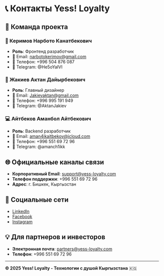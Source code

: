 # 📞 Контакты Yess! Loyalty

## 👥 Команда проекта

### 🚀 Керимов Нарбото Канатбекович
- **Роль**: Фронтенд разработчик
- 📧 Email: narbotokerimov@gmail.com
- 📱 Телефон: +996 504 876 087
- 💬 Telegram: @He5oYaIVI

### 🎨 Жакиев Актан Дайырбекович
- **Роль**: Главный дизайнер
- 📧 Email: Jakievaktan@gmail.com
- 📱 Телефон: +996 995 191 949
- 💬 Telegram: @AktanJakiev

### 💻 Айтбеков Аманбол Айтбекович
- **Роль**: Backend разработчик
- 📧 Email: aman4ikaitbekov@icloud.com
- 📱 Телефон: +996 551 69 72 96
- 💬 Telegram: @amanch1ikk

## 🌐 Официальные каналы связи

- **Корпоративный Email**: support@yess-loyalty.com
- **Телефон поддержки**: +996 551 69 72 96
- **Адрес**: г. Бишкек, Кыргызстан

## 🤝 Социальные сети

- [LinkedIn](https://www.linkedin.com/company/yess-loyalty)
- [Facebook](https://www.facebook.com/yessloyalty)
- [Instagram](https://www.instagram.com/yess.loyalty)

## 💡 Для партнеров и инвесторов

- **Электронная почта**: partners@yess-loyalty.com
- **Телефон**: +996 551 69 72 96

---

**© 2025 Yess! Loyalty - Технологии с душой Кыргызстана** 🇰🇬
